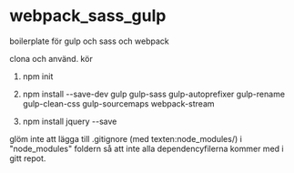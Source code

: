 # webpack_sass_gulp
boilerplate för gulp och sass och webpack 

clona och använd.
kör
1. npm init

2. npm install --save-dev gulp gulp-sass gulp-autoprefixer gulp-rename gulp-clean-css gulp-sourcemaps webpack-stream

3. npm install jquery --save

glöm inte att lägga till .gitignore (med texten:node_modules/) i "node_modules" foldern så att inte alla dependencyfilerna kommer med i gitt repot.

